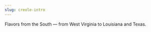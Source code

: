 ```yaml
---
slug: creole-intro
---
```

<p>
Flavors from the South &mdash; from West Virginia to Louisiana and Texas.</p>